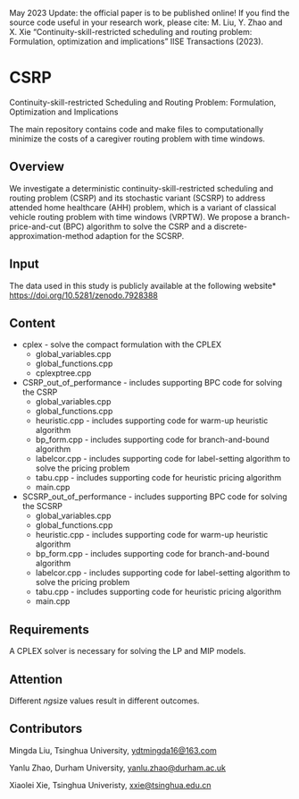 May 2023 Update: the official paper is to be published online!  If you find the source code useful in your research work, please cite: M. Liu, Y. Zhao and X. Xie “Continuity-skill-restricted scheduling and routing problem: Formulation, optimization and implications” IISE Transactions (2023). 

# CSRP
Continuity-skill-restricted Scheduling and Routing Problem: Formulation, Optimization and Implications

The main repository contains code and make files to computationally minimize the costs of a caregiver routing problem with time windows. 

## Overview
We investigate a deterministic continuity-skill-restricted scheduling and routing problem (CSRP) and its stochastic variant (SCSRP) to address attended home healthcare (AHH) problem, which is a variant of classical vehicle routing problem with time windows (VRPTW). We propose a branch-price-and-cut (BPC) algorithm to solve the CSRP and a discrete-approximation-method adaption for the SCSRP.

## Input
The data used in this study is publicly available at the following website* https://doi.org/10.5281/zenodo.7928388

## Content
* cplex - solve the compact formulation with the CPLEX
  * global_variables.cpp
  * global_functions.cpp
  * cplexptree.cpp 
* CSRP_out_of_performance - includes supporting BPC code for solving the CSRP 
  * global_variables.cpp
  * global_functions.cpp
  * heuristic.cpp - includes supporting code for warm-up heuristic algorithm
  * bp_form.cpp - includes supporting code for branch-and-bound algorithm
  * labelcor.cpp - includes supporting code for label-setting algorithm to solve the pricing problem
  * tabu.cpp - includes supporting code for heuristic pricing algorithm 
  * main.cpp 
* SCSRP_out_of_performance - includes supporting BPC code for solving the SCSRP 
  * global_variables.cpp
  * global_functions.cpp
  * heuristic.cpp - includes supporting code for warm-up heuristic algorithm
  * bp_form.cpp - includes supporting code for branch-and-bound algorithm
  * labelcor.cpp - includes supporting code for label-setting algorithm to solve the pricing problem
  * tabu.cpp - includes supporting code for heuristic pricing algorithm 
  * main.cpp 

## Requirements
A CPLEX solver is necessary for solving the LP and MIP models. 

## Attention
Different $ng$size values result in different outcomes. 

## Contributors
Mingda Liu, Tsinghua University, ydtmingda16@163.com

Yanlu Zhao, Durham University, yanlu.zhao@durham.ac.uk

Xiaolei Xie, Tsinghua Univeristy, xxie@tsinghua.edu.cn
